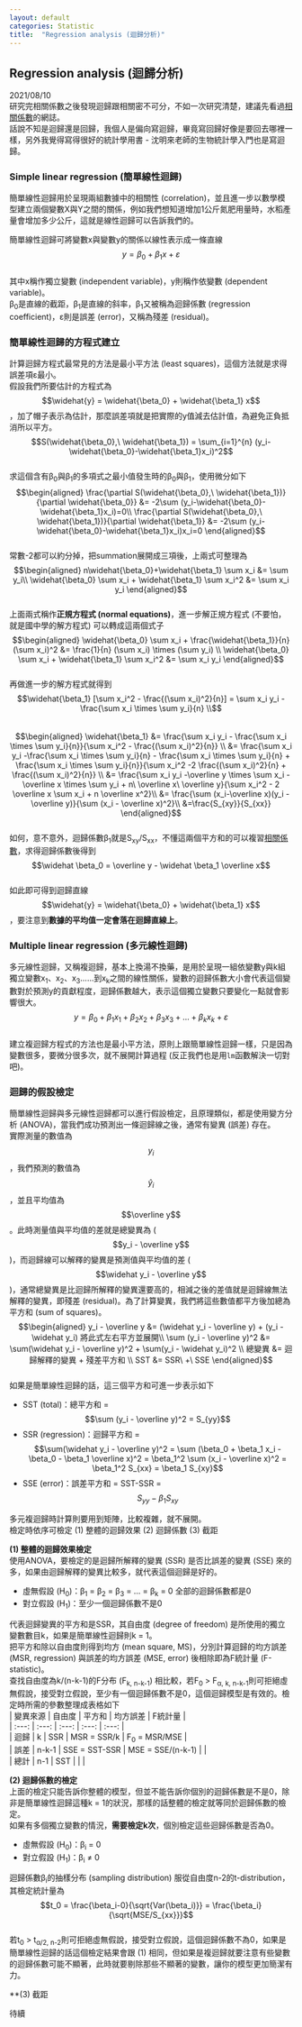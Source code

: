 ```yaml
---
layout: default
categories: Statistic
title:  "Regression analysis (迴歸分析)"
---  
```

## Regression analysis (迴歸分析)  
2021/08/10  
研究完相關係數之後發現迴歸跟相關密不可分，不如一次研究清楚，建議先看過[相關係數](https://lloydychuang.github.io/statistic/2021/08/05/correlation.html)的網誌。  
話說不知是迴歸還是回歸，我個人是偏向寫迴歸，畢竟寫回歸好像是要回去哪裡一樣，另外我覺得寫得很好的統計學用書 - 沈明來老師的生物統計學入門也是寫迴歸。  
  
### Simple linear regression (簡單線性迴歸)  
簡單線性迴歸用於呈現兩組數據中的相關性 (correlation)，並且進一步以數學模型建立兩個變數X與Y之間的關係，例如我們想知道增加1公斤氮肥用量時，水稻產量會增加多少公斤，這就是線性迴歸可以告訴我們的。  
  
簡單線性迴歸可將變數x與變數y的關係以線性表示成一條直線  
$$y = \beta_0+ \beta_1 x + \varepsilon $$  
其中x稱作獨立變數 (independent variable)，y則稱作依變數 (dependent variable)。  
&beta;<sub>0</sub>是直線的截距，&beta;<sub>1</sub>是直線的斜率，&beta;<sub>1</sub>又被稱為迴歸係數 (regression coefficient)，&epsilon;則是誤差 (error)，又稱為殘差 (residual)。  
  
### 簡單線性迴歸的方程式建立  
計算迴歸方程式最常見的方法是最小平方法 (least squares)，這個方法就是求得誤差項&epsilon;最小。  
假設我們所要估計的方程式為$$\widehat{y} =  \widehat{\beta_0} + \widehat{\beta_1} x$$，加了帽子表示為估計，那麼誤差項就是把實際的y值減去估計值，為避免正負抵消所以平方。  
$$S(\widehat{\beta_0},\ \widehat{\beta_1}) = \sum_{i=1}^{n} (y_i-\widehat{\beta_0}-\widehat{\beta_1}x_i)^2$$  
求這個含有&beta;<sub>0</sub>與&beta;<sub>1</sub>的多項式之最小值發生時的&beta;<sub>0</sub>與&beta;<sub>1</sub>，使用微分如下  
$$\begin{aligned}
\frac{\partial S(\widehat{\beta_0},\ \widehat{\beta_1})}{\partial \widehat{\beta_0}} &= -2\sum (y_i-\widehat{\beta_0}-\widehat{\beta_1}x_i)=0\\
\frac{\partial S(\widehat{\beta_0},\ \widehat{\beta_1})}{\partial \widehat{\beta_1}} &= -2\sum (y_i-\widehat{\beta_0}-\widehat{\beta_1}x_i)x_i=0
\end{aligned}$$  
常數-2都可以約分掉，把summation展開成三項後，上兩式可整理為  
$$\begin{aligned}
n\widehat{\beta_0}+\widehat{\beta_1} \sum x_i &= \sum y_i\\
\widehat{\beta_0} \sum x_i + \widehat{\beta_1} \sum x_i^2 &= \sum x_i y_i
\end{aligned}$$  
上面兩式稱作**正規方程式 (normal equations)**，進一步解正規方程式 (不要怕，就是國中學的解方程式) 可以轉成這兩個式子  
$$\begin{aligned}
\widehat{\beta_0} \sum x_i + \frac{\widehat{\beta_1}}{n} (\sum x_i)^2 &= \frac{1}{n} (\sum x_i) \times (\sum y_i) \\
\widehat{\beta_0} \sum x_i + \widehat{\beta_1} \sum x_i^2 &= \sum x_i y_i
\end{aligned}$$  
再做進一步的解方程式就得到  
$$\widehat{\beta_1} [\sum x_i^2 - \frac{(\sum x_i)^2}{n}] = \sum x_i y_i - \frac{\sum x_i \times \sum y_i}{n} \\$$  
$$\begin{aligned}
\widehat{\beta_1} 
&= \frac{\sum x_i y_i - \frac{\sum x_i \times \sum y_i}{n}}{\sum x_i^2 - \frac{(\sum x_i)^2}{n}} \\
&= \frac{\sum x_i y_i -\frac{\sum x_i \times \sum y_i}{n} - \frac{\sum x_i \times \sum y_i}{n} + \frac{\sum x_i \times \sum y_i}{n}}{\sum x_i^2 -2 \frac{(\sum x_i)^2}{n} + \frac{(\sum x_i)^2}{n}} \\
&= \frac{\sum x_i y_i -\overline y \times \sum x_i - \overline x \times \sum y_i + n\ \overline x\ \overline y}{\sum x_i^2 - 2 \overline x \sum x_i + n \overline x^2}\\
&= \frac{\sum (x_i-\overline x)(y_i - \overline y)}{\sum (x_i - \overline x)^2}\\
&=\frac{S_{xy}}{S_{xx}}
\end{aligned}$$  
如何，意不意外，迴歸係數&beta;<sub>1</sub>就是S<sub>xy</sub>/S<sub>xx</sub>，不懂這兩個平方和的可以複習[相關係數](https://lloydychuang.github.io/statistic/2021/08/05/correlation.html)，求得迴歸係數後得到  
$$\widehat \beta_0 = \overline y - \widehat \beta_1 \overline x$$  
如此即可得到迴歸直線$$\widehat{y} =  \widehat{\beta_0} + \widehat{\beta_1} x$$，要注意到**數據的平均值一定會落在迴歸直線上**。  
  
### Multiple linear regression (多元線性迴歸)  
多元線性迴歸，又稱複迴歸，基本上換湯不換藥，是用於呈現一組依變數y與k組獨立變數x<sub>1</sub>、x<sub>2</sub>、x<sub>3</sub>......到x<sub>k</sub>之間的線性關係，變數的迴歸係數大小會代表這個變數對於預測y的貢獻程度，迴歸係數越大，表示這個獨立變數只要變化一點就會影響很大。  
$$y = \beta_0+ \beta_1 x_1 + \beta_2 x_2 + \beta_3 x_3 + ... + \beta_k x_k + \varepsilon $$  
建立複迴歸方程式的方法也是最小平方法，原則上跟簡單線性迴歸一樣，只是因為變數很多，要微分很多次，就不展開計算過程 (反正我們也是用`lm`函數解決一切對吧)。  
  
### 迴歸的假設檢定  
簡單線性迴歸與多元線性迴歸都可以進行假設檢定，且原理類似，都是使用變方分析 (ANOVA)，當我們成功預測出一條迴歸線之後，通常有變異 (誤差) 存在。  
實際測量的數值為$$y_i$$，我們預測的數值為$$\widehat y_i$$，並且平均值為$$\overline y$$。此時測量值與平均值的差就是總變異為 ($$y_i - \overline y$$)，而迴歸線可以解釋的變異是預測值與平均值的差 ($$\widehat y_i - \overline y$$)，通常總變異是比迴歸所解釋的變異還要高的，相減之後的差值就是迴歸線無法解釋的變異，即殘差 (residual)。為了計算變異，我們將這些數值都平方後加總為平方和 (sum of squares)。  
$$\begin{aligned}
y_i - \overline y &= (\widehat y_i - \overline y) + (y_i - \widehat y_i) 將此式左右平方並展開\\
\sum (y_i - \overline y)^2 &= \sum(\widehat y_i - \overline y)^2 + \sum(y_i - \widehat y_i)^2 \\
總變異 &= 迴歸解釋的變異 + 殘差平方和 \\
SST &= SSR\ +\ SSE
\end{aligned}$$  
如果是簡單線性迴歸的話，這三個平方和可進一步表示如下  
- SST (total)：總平方和 = $$\sum (y_i - \overline y)^2 = S_{yy}$$
- SSR (regression)：迴歸平方和 = $$\sum(\widehat y_i - \overline y)^2 =  \sum (\beta_0 + \beta_1 x_i - \beta_0 - \beta_1 \overline x)^2 = \beta_1^2 \sum (x_i - \overline x)^2 = \beta_1^2 S_{xx} = \beta_1 S_{xy}$$  
- SSE (error)：誤差平方和 = SST-SSR = $$S_{yy}- \beta_1 S_{xy}$$
  
多元複迴歸時計算則要用到矩陣，比較複雜，就不展開。  
檢定時依序可檢定 (1) 整體的迴歸效果 (2) 迴歸係數 (3) 截距  

**(1) 整體的迴歸效果檢定**  
使用ANOVA，要檢定的是迴歸所解釋的變異 (SSR) 是否比誤差的變異 (SSE) 來的多，如果由迴歸解釋的變異比較多，就代表這個迴歸是好的。  
- 虛無假設 (H<sub>0</sub>)：&beta;<sub>1</sub> = &beta;<sub>2</sub> = &beta;<sub>3</sub> = ... = &beta;<sub>k</sub> = 0 全部的迴歸係數都是0  
- 對立假設 (H<sub>1</sub>)：至少一個迴歸係數不是0  
      
代表迴歸變異的平方和是SSR，其自由度 (degree of freedom) 是所使用的獨立變數數目k，如果是簡單線性迴歸則k = 1。  
把平方和除以自由度則得到均方 (mean square, MS)，分別計算迴歸的均方誤差 (MSR, regression) 與誤差的均方誤差 (MSE, error) 後相除即為F統計量 (F-statistic)。  
查找自由度為k/(n-k-1)的F分布 (F<sub>k, n-k-1</sub>) 相比較，若F<sub>0</sub> > F<sub>&alpha;, k, n-k-1</sub>則可拒絕虛無假說，接受對立假說，至少有一個迴歸係數不是0，這個迴歸模型是有效的。檢定時所需的參數整理成表格如下    
| 變異來源 | 自由度 | 平方和 | 均方誤差 | F統計量 |   
| :---: | :---: | :---: | :---: | :---: |   
| 迴歸 | k | SSR | MSR = SSR/k | F<sub>0</sub> = MSR/MSE |   
| 誤差 | n-k-1 | SSE = SST-SSR | MSE = SSE/(n-k-1) |  |    
| 總計 | n-1 | SST |  |  |     
  
**(2) 迴歸係數的檢定**  
上面的檢定只能告訴你整體的模型，但並不能告訴你個別的迴歸係數是不是0，除非是簡單線性迴歸這種k = 1的狀況，那樣的話整體的檢定就等同於迴歸係數的檢定。  
如果有多個獨立變數的情況，**需要檢定k次**，個別檢定這些迴歸係數是否為0。  
- 虛無假設 (H<sub>0</sub>)：&beta;<sub>i</sub> = 0 
- 對立假設 (H<sub>1</sub>)：&beta;<sub>i</sub> &#8800; 0  
  
迴歸係數&beta;<sub>i</sub>的抽樣分布 (sampling distribution) 服從自由度n-2的t-distribution，其檢定統計量為  
$$t_0 = \frac{\beta_i-0}{\sqrt{Var(\beta_i)}} = \frac{\beta_i}{\sqrt{MSE/S_{xx}}}$$  
若t<sub>0</sub> > t<sub>&alpha;/2, n-2</sub>則可拒絕虛無假說，接受對立假說，這個迴歸係數不為0，如果是簡單線性迴歸的話這個檢定結果會跟 (1) 相同，但如果是複迴歸就要注意有些變數的迴歸係數可能不顯著，此時就要剔除那些不顯著的變數，讓你的模型更加簡潔有力。  
  
**(3) 截距

待續
